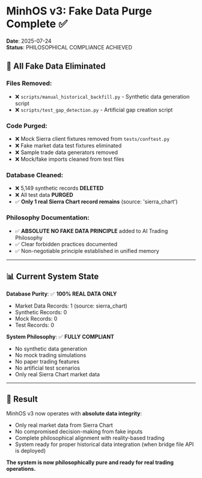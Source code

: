 # MinhOS v3: Fake Data Purge Complete ✅

**Date**: 2025-07-24  
**Status**: PHILOSOPHICAL COMPLIANCE ACHIEVED  

## 🚫 **All Fake Data Eliminated**

### **Files Removed:**
- ❌ `scripts/manual_historical_backfill.py` - Synthetic data generation script
- ❌ `scripts/test_gap_detection.py` - Artificial gap creation script

### **Code Purged:**
- ❌ Mock Sierra client fixtures removed from `tests/conftest.py`
- ❌ Fake market data test fixtures eliminated
- ❌ Sample trade data generators removed
- ❌ Mock/fake imports cleaned from test files

### **Database Cleaned:**
- ❌ 5,149 synthetic records **DELETED**
- ❌ All test data **PURGED**
- ✅ **Only 1 real Sierra Chart record remains** (source: 'sierra_chart')

### **Philosophy Documentation:**
- ✅ **ABSOLUTE NO FAKE DATA PRINCIPLE** added to AI Trading Philosophy
- ✅ Clear forbidden practices documented
- ✅ Non-negotiable principle established in unified memory

---

## 📊 **Current System State**

**Database Purity**: ✅ **100% REAL DATA ONLY**
- Market Data Records: 1 (source: sierra_chart)
- Synthetic Records: 0  
- Mock Records: 0
- Test Records: 0

**System Philosophy**: ✅ **FULLY COMPLIANT**
- No synthetic data generation
- No mock trading simulations  
- No paper trading features
- No artificial test scenarios
- Only real Sierra Chart market data

---

## 🎯 **Result**

MinhOS v3 now operates with **absolute data integrity**:
- Only real market data from Sierra Chart
- No compromised decision-making from fake inputs
- Complete philosophical alignment with reality-based trading
- System ready for proper historical data integration (when bridge file API is deployed)

**The system is now philosophically pure and ready for real trading operations.**